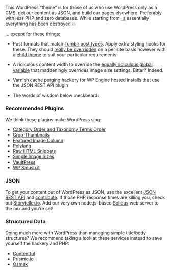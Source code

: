 This WordPress “theme” is for those of us who use WordPress only as a CMS, get our content as JSON, and build our pages elsewhere. Preferably with less PHP and zero databases. While starting from [_s][_s] essentially everything has been destroyed :boom:

&hellip; except for these things:

 - Post formats that match [Tumblr post types][tumblr-types]. Apply extra styling hooks for these. They should [really be overridden][post-formats] on a per site basis however with a [child theme][child-theme] to suit your particular requirements.
 
 - A ridiculous content width to override the [equally ridiculous global variable][content-width] that maddeningly overrides image size settings. Bitter? Indeed.
 
 - Varnish cache purging hackery for WP Engine hosted installs that use the JSON REST API plugin
 
 - The words of wisdom below :neckbeard:

### Recommended Plugins

We think these plugins make WordPress sing:

 - [Category Order and Taxonomy Terms Order][taxonomy-terms-order]
 - [Crop-Thumbnails][crop-thumbnails]
 - [Featured Image Column][featured-image-column]
 - [Polylang][polylang]
 - [Raw HTML Snippets][raw-html-snippets]
 - [Simple Image Sizes][simple-image-sizes]
 - [VaultPress][vaultpress]
 - [WP Smush.it][wp-smushit]
 
### JSON

To get your content out of WordPress as JSON, use the excellent [JSON REST API][json-rest-api] and [contribute][json-rest-api-github]. If those PHP response times are killing you, check out [Storyteller.io][storyteller]. Add our very own node.js-based [Solidus][solidus] web server to the mix and you’re set!

### Structured Data

Doing much more with WordPress than managing simple title/body structures? We recommend taking a look at these services instead to save yourself the hackery and PHP:

 - [Contentful][contentful]
 - [Prismic.io][prismic]
 - [Osmek][osmek]


[_s]: http://underscores.me
[tumblr-types]: http://www.tumblr.com/docs/en/custom_themes#introduction
[child-theme]: https://codex.wordpress.org/Child_Themes
[post-formats]: https://codex.wordpress.org/Post_Formats
[content-width]: http://wycks.wordpress.com/2013/02/14/why-the-content_width-wordpress-global-kinda-sucks

[taxonomy-terms-order]: https://wordpress.org/plugins/taxonomy-terms-order
[featured-image-column]: https://wordpress.org/plugins/featured-image-column
[crop-thumbnails]: https://wordpress.org/plugins/crop-thumbnails
[polylang]: https://wordpress.org/plugins/polylang
[raw-html-snippets]: https://wordpress.org/plugins/raw-html-snippets
[simple-image-sizes]: https://wordpress.org/plugins/simple-image-sizes
[vaultpress]: http://vaultpress.com
[wp-smushit]: http://wordpress.org/plugins/wp-smushit

[json-rest-api]: http://wordpress.org/plugins/json-rest-api
[json-rest-api-github]: https://github.com/wp-api/wp-api
[storyteller]: https://www.storyteller.io
[solidus]: https://github.com/solidusjs

[contentful]: https://www.contentful.com
[prismic]: https://prismic.io
[osmek]: http://osmek.com
